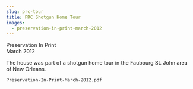 ```yaml
---
slug: prc-tour
title: PRC Shotgun Home Tour
images:
  - preservation-in-print-march-2012
---
```

Preservation In Print  
March 2012

The house was part of a shotgun home tour in the Faubourg St. John area of New Orleans.

`Preservation-In-Print-March-2012.pdf`

